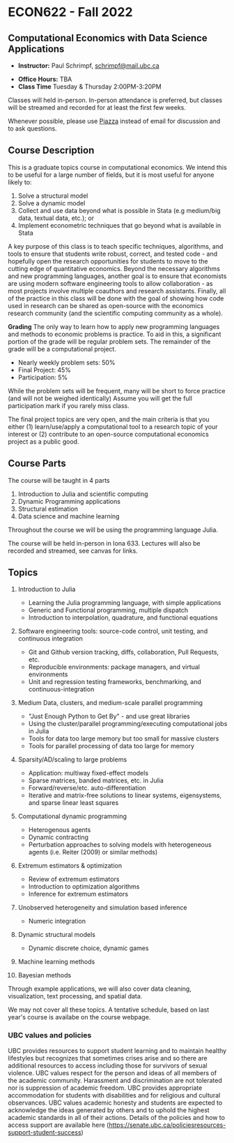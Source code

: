 # ECON622 - Fall 2022

## Computational Economics with Data Science Applications

- **Instructor:** Paul Schrimpf, schrimpf@mail.ubc.ca
<!-- - **Teaching Assistant:** Josh Catalano, joshua.catalano@alumni.ubc.ca -->
- **Office Hours:** TBA
- **Class Time** Tuesday & Thursday 2:00PM-3:20PM


Classes will held in-person. In-person attendance is preferred, but
classes will be streamed and recorded for at least the first few
weeks.

Whenever possible, please use
[Piazza](piazza.com/ubc.ca/winterterm22022/econ6220012021w1) instead
of email for discussion and to ask questions.


## Course Description

This is a graduate topics course in computational economics.  We intend
this to be useful for a large number of fields, but it is most useful
for anyone likely to:
1. Solve a structural model
2. Solve a dynamic
model
3. Collect and use data beyond what is possible in Stata (e.g medium/big data, textual data, etc.); or
4. Implement econometric techniques that go beyond what is available in Stata

A key purpose of this class is to teach specific techniques,
algorithms, and tools to ensure that students write robust, correct,
and tested code - and hopefully open the research opportunities for
students to move to the cutting edge of quantitative economics.
Beyond the necessary algorithms and new programming languages, another
goal is to ensure that economists are using modern software
engineering tools to allow collaboration - as most projects involve
multiple coauthors and research assistants.  Finally, all of the
practice in this class will be done with the goal of showing how code
used in research can be shared as open-source with the economics
research community (and the scientific computing community as a
whole).

**Grading**
The only way to learn how to apply new programming languages and
methods to economic problems is practice.  To aid in this, a
significant portion of the grade will be regular problem sets.  The
remainder of the grade will be a computational project.


- Nearly weekly problem sets: 50%
- Final Project: 45%
- Participation: 5%

While the problem sets will be frequent, many will be short to force
practice (and will not be weighed identically) Assume you will get the
full participation mark if you rarely miss class.

The final project topics are very open, and the main criteria is that
you either (1) learn/use/apply a computational tool to a research
topic of your interest or (2) contribute to an open-source
computational economics project as a public good.

## Course Parts

The course will be taught in 4 parts
1. Introduction to Julia and scientific computing
2. Dynamic Programming applications
3. Structural estimation
4. Data science and machine learning

Throughout the course we will be using the programming language Julia.

The course will be held in-person in Iona 633. Lectures will also be recorded and streamed, see canvas for links.

## Topics

1. Introduction to Julia
   - Learning the Julia programming language, with simple applications
   - Generic and Functional programming, multiple dispatch
   - Introduction to interpolation, quadrature, and functional equations

2. Software engineering tools: source-code control, unit testing, and continuous integration
   - Git and Github version tracking, diffs, collaboration, Pull Requests, etc.
    - Reproducible environments: package managers, and virtual environments
    - Unit and regression testing frameworks, benchmarking, and continuous-integration

3. Medium Data, clusters, and medium-scale parallel programming
    - "Just Enough Python to Get By" - and use great libraries
    - Using the cluster/parallel programming/executing computational jobs in Julia
    - Tools for data too large memory but too small for massive clusters
    - Tools for parallel processing of data too large for memory

4. Sparsity/AD/scaling to large problems
   - Application: multiway fixed-effect models
   - Sparse matrices, banded matrices, etc. in Julia
   - Forward/reverse/etc. auto-differentiation
   - Iterative and matrix-free solutions to linear systems, eigensystems, and sparse linear least squares

6. Computational dynamic programming
    - Heterogenous agents
    - Dynamic contracting
    - Perturbation approaches to solving models with heterogeneous agents (i.e. Reiter (2009) or similar methods)

7. Extremum estimators & optimization
     - Review of extremum estimators
     - Introduction to optimization algorithms
     - Inference for extremum estimators

8. Unobserved heterogeneity and simulation based inference
     - Numeric integration

9.  Dynamic structural models
     - Dynamic discrete choice, dynamic games

10.  Machine learning methods

11.  Bayesian methods

Through example applications, we will also cover data cleaning,
visualization, text processing, and spatial data.

We may not cover all these topics. A tentative schedule, based on last
year's course is availabe on the course webpage.

### UBC values and policies

UBC provides resources to support student learning and to maintain
healthy lifestyles but recognizes that sometimes crises arise and so
there are additional resources to access including those for survivors
of sexual violence. UBC values respect for the person and ideas of all
members of the academic community. Harassment and discrimination are
not tolerated nor is suppression of academic freedom. UBC provides
appropriate accommodation for students with disabilities and for
religious and cultural observances. UBC values academic honesty and
students are expected to acknowledge the ideas generated by others and
to uphold the highest academic standards in all of their
actions. Details of the policies and how to access support are
available here
(https://senate.ubc.ca/policiesresources-support-student-success)
